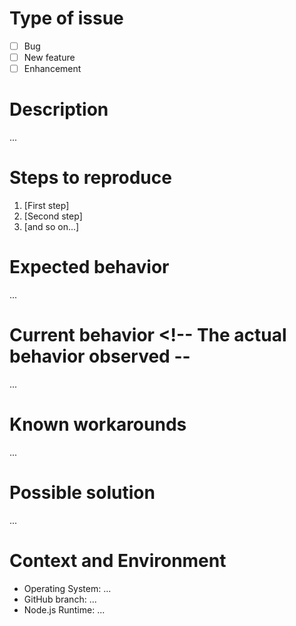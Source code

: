# Type of issue <!-- [x] all the boxes that apply -->

- [ ] Bug
- [ ] New feature
- [ ] Enhancement

# Description <!-- Please provide a succinct description -->

...

# Steps to reproduce <!-- How can we reproduce the issue? -->

1. [First step]
2. [Second step]
3. [and so on...]

# Expected behavior <!-- The behavior you're expecting -->
...

# Current behavior <!-- The actual behavior observed --
...

# Known workarounds <!-- If any, please share here -->
...

# Possible solution <!-- If you have a suggestion, how the issue could be solved -->
...

# Context and Environment
* Operating System: ...
* GitHub branch: ...
* Node.js Runtime: ...
